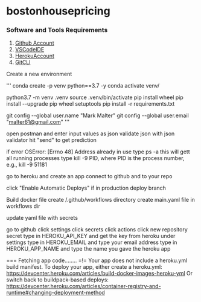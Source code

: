 # bostonhousepricing

### Software and Tools Requirements
1. [Github Account](https://github.com)
2. [VSCodeIDE](https://code.visualstudio.com)
3. [HerokuAccount](https://heroku.com)
4. [GitCLI](https://git-scm.com/book/en/v2/Getting-Started-The-Command-Line)

Create a new environment

'''
conda create -p venv python==3.7 -y
conda activate venv/ 

python3.7 -m venv .venv
source .venv/bin/activate
pip install wheel
pip install --upgrade pip wheel setuptools
pip install -r requirements.txt

git config --global user.name "Mark Malter"
git config --global user.email "malter61@gmail.com"
'''

open postman and enter input values as json
validate json with json validator
hit "send" to get prediction

if error OSError: [Errno 48] Address already in use
type ps -a      this will gett all running processes
type kill -9 PID, where PID is the process number, e.g.,
kill -9 51181

go to heroku and create an app
connect to github and to your repo

click "Enable Automatic Deploys" if in production
deploy branch

Build docker file
create /.github/workflows directory
create main.yaml file in workflows dir


update yaml file with secrets

go to github 
click settings
click secrets
click actions
click new repository secret
type in HEROKU_API_KEY  and get the key from heroku under settings
type in HEROKU_EMAIL and type your email address
type in HEROKU_APP_NAME and type the name you gave the heroku app

=== Fetching app code........
=!= Your app does not include a heroku.yml build manifest. To deploy your app, either create a heroku.yml: https://devcenter.heroku.com/articles/build-docker-images-heroku-yml
Or switch back to buildpack-based deploys: https://devcenter.heroku.com/articles/container-registry-and-runtime#changing-deployment-method


